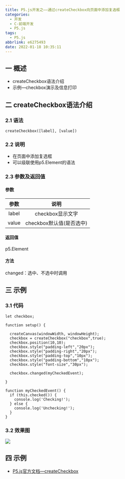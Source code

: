 ```yaml
---
title: P5.js开发之——通过createCheckbox向页面中添加复选框
categories:
  - 开发
  - C-前端开发
  - P5.js
tags:
  - P5.js
abbrlink: e6275493
date: 2022-01-18 10:35:11
---
```

## 一 概述

* createCheckbox语法介绍
* 示例—checkbox演示及信息打印

<!--more-->

## 二 createCheckbox语法介绍

### 2.1 语法

```
createCheckbox([label], [value])
```

### 2.2 说明

* 在页面中添加复选框
* 可以级联使用p5.Element的语法

### 2.3 参数及返回值

#### 参数

| 参数  |           说明           |
| :---: | :----------------------: |
| label |     checkbox显示文字     |
| value | checkbox默认值(是否选中) |

#### 返回值

p5.Element

#### 方法

changed：选中、不选中时调用

## 三 示例

### 3.1 代码

```
let checkbox;

function setup() {

  createCanvas(windowWidth, windowHeight);
  checkbox = createCheckbox("checkbox",true);
  checkbox.position(10,10);
  checkbox.style("padding-left","20px");
  checkbox.style("padding-right","20px");
  checkbox.style("padding-top","10px");
  checkbox.style("padding-bottom","10px");
  checkbox.style("font-size","30px");

  checkbox.changed(myCheckedEvent);

}

function myCheckedEvent() {
  if (this.checked()) {
    console.log('Checking!');
  } else {
    console.log('Unchecking!');
  }
}
```

### 3.2 效果图

![][1]

## 四 示例

* [P5.js官方文档—createCheckbox](https://p5js.org/zh-Hans/reference/#/p5/createCheckbox)



[1]:https://raw.githubusercontent.com/PGzxc/CDN/master/blog-p5js/p5js-createcheckbox-sample.gif